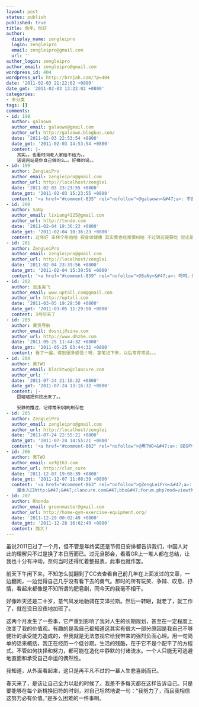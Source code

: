 ```yaml
---
layout: post
status: publish
published: true
title: 兔年，你好
author:
  display_name: zengleipro
  login: zengleipro
  email: zengleipro@gmail.com
  url: ''
author_login: zengleipro
author_email: zengleipro@gmail.com
wordpress_id: 404
wordpress_url: http://brnjah.com/?p=404
date: '2011-02-03 21:22:02 +0800'
date_gmt: '2011-02-03 13:22:02 +0800'
categories:
- 未分类
tags: []
comments:
- id: 198
  author: galaown
  author_email: galaown@gmail.com
  author_url: http://galaown.blogbus.com/
  date: '2011-02-03 22:53:54 +0800'
  date_gmt: '2011-02-03 14:53:54 +0800'
  content: |-
    其实。。也看时间老人家给不给力。。
    话说网站是你自己做的么。。好棒的说。。
- id: 199
  author: ZengLeiPro
  author_email: zengleipro@gmail.com
  author_url: http://localhost/zenglei
  date: '2011-02-03 23:23:55 +0800'
  date_gmt: '2011-02-03 15:23:55 +0800'
  content: '<a href="#comment-835" rel="nofollow">@galaown<&#47;a>: 不是的，是在WordPress基础上改的前台模板，自己还没牛到可以自己写一套后台数据，而且也没必要，WordPress太方便了，呵呵。'
- id: 200
  author: SaNy
  author_email: lixiang4125@gmail.com
  author_url: http://tnnde.com
  date: '2011-02-04 18:36:23 +0800'
  date_gmt: '2011-02-04 10:36:23 +0800'
  content: 过年好 来拜个年哈哈 祝身体健康 其实我也经常很纠结 不过饭还是要吃 觉还是要睡 生活还要继续 悲剧还在上演 哈哈 不管怎样 我觉得身体健康才是重要的
- id: 201
  author: ZengLeiPro
  author_email: zengleipro@gmail.com
  author_url: http://localhost/zenglei
  date: '2011-02-04 23:39:56 +0800'
  date_gmt: '2011-02-04 15:39:56 +0800'
  content: '<a href="#comment-839" rel="nofollow">@SaNy<&#47;a>: 呵呵，新年好。'
- id: 202
  author: 远走高飞
  author_email: www.uptall.com@gmail.com
  author_url: http://uptall.com
  date: '2011-03-05 19:29:50 +0800'
  date_gmt: '2011-03-05 11:29:50 +0800'
  content: 3月份来了
- id: 203
  author: 黄页导航
  author_email: dosnij@sina.com
  author_url: http://www.dhzhe.com
  date: '2011-05-25 11:44:32 +0800'
  date_gmt: '2011-05-25 03:44:32 +0800'
  content: 看了一遍，得到很多感悟！嗯，拿笔记下来，以后常背常读。。。
- id: 204
  author: 黑TWO
  author_email: blacktwo@clancure.com
  author_url: ''
  date: '2011-07-24 21:16:32 +0800'
  date_gmt: '2011-07-24 13:16:32 +0800'
  content: |-
    囧嘘嘘把你挖出来了。。

    安静的撸过，记得常来QQ刷刷存在
- id: 205
  author: ZengLeiPro
  author_email: zengleipro@gmail.com
  author_url: http://localhost/zenglei
  date: '2011-07-24 22:55:21 +0800'
  date_gmt: '2011-07-24 14:55:21 +0800'
  content: '<a href="#comment-862" rel="nofollow">@黑TWO<&#47;a>: BBS咋又上不去咯'
- id: 206
  author: 黑TWO
  author_email: xef@163.com
  author_url: http://clan_cure
  date: '2011-12-07 19:08:39 +0800'
  date_gmt: '2011-12-07 11:08:39 +0800'
  content: '<a href="#comment-863" rel="nofollow">@ZengLeiPro<&#47;a>: 回归老域名了，现在基本比较稳定，只是最近做了点更新导致静态链接都不太可用。
    灌水入口http:&#47;&#47;clancure.com&#47;bbs&#47;forum.php?mod=viewthread&amp;tid=41545#lastpost'
- id: 207
  author: Rhonda
  author_email: greenmaster@gmail.com
  author_url: http://home-gym-exercise-equipment.org/
  date: '2011-12-29 00:02:49 +0800'
  date_gmt: '2011-12-28 16:02:49 +0800'
  content: 强大！
---
```

虽说2011已过了一个月，但不管是年终奖还是节假日安排都告诉我们，中国人对此的理解只不过是换了本日历而已。过元旦那会，看着GR上一堆人都在总结，让我也十分有冲动，奈何当时还得忙着整报表，此事也就作罢。

前天下午闲下来，不知怎么就翻到了CC去查看自己前几年在上面发过的文章，一边翻阅，一边觉得自己几乎没有看下去的勇气。那时的所有玩笑、争辩、叹息、抒情，看起来都像是不知所谓的肥皂剧，同今天的我毫不相干。

好像昨天还是二十岁，意气风发地驰骋在艾泽拉斯。然后一转眼，就老了，就工作了，就在没日没夜地加班了。

这两个月发生了一些事，它严重到影响了我对人生的长期规划，甚至在一定程度上改变了我的价值观。有趣的是我自己都知道这其实有很大一部分原因是我自己不够健壮的承受能力造成的，但我就是无法忽视它给我带来的强烈负面心理。用一句简单的话来概括，我正在经历一个低谷期。生活的残酷，在于它不是个配平了的方程式。不管如何抉择和努力，都可能在造化中静默的付诸流水。一个人只能无可逃避地直面和承受自己命运的偶然性。

我知道，从外面看起来，这只是再平凡不过的一幕人生悲喜剧而已。

春天来了，是该让自己全力以赴的时候了。我差不多每天都在这样告诉自己。只是要能够在每个新桃换旧符的时刻，对自己坦然地说一句：“我努力了，而且我相信这努力必有价值。”是多么困难的一件事啊。